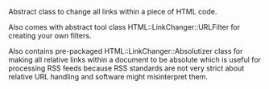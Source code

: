 Abstract class to change all links within a piece of HTML code.

Also comes with abstract tool class HTML::LinkChanger::URLFilter for creating your own filters.

Also contains pre-packaged HTML::LinkChanger::Absolutizer class for making all relative links within a document to be absolute which is useful for processing RSS feeds because RSS standards are not very strict about relative URL handling and software might misinterpret them.